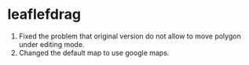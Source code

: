 # leaflefdrag

1. Fixed the problem that original version do not allow to move polygon under editing mode.
2. Changed the default map to use google maps. 
